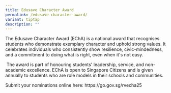```yaml
---
title: Edusave Character Award
permalink: /edusave-character-award/
variant: tiptap
description: ""
---
```

<p>The Edusave Character Award (EChA) is a national award that recognises
students who demonstrate exemplary character and uphold strong values.
It celebrates individuals who consistently show resilience, civic-mindedness,
and a commitment to doing what is right, even when it's not easy.</p>
<p>&nbsp;The award is part of honouring students' leadership, service, and
non-academic excellence. EChA is open to Singapore Citizens and is given
annually to students who are role models in their schools and communities.</p>
<p>Submit your nominations online here: <a rel="noopener noreferrer nofollow" target="_blank">https://go.gov.sg/rvecha25</a>
</p>
<p></p>
<p></p>
<p></p>